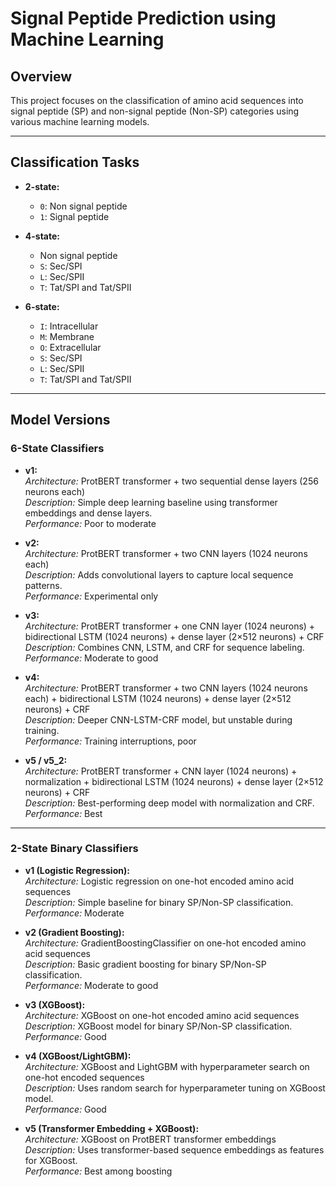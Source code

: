 # Signal Peptide Prediction using Machine Learning

## Overview

This project focuses on the classification of amino acid sequences into signal peptide (SP) and non-signal peptide (Non-SP) categories using various machine learning models.

---

## Classification Tasks

- **2-state:**  
  - `0`: Non signal peptide  
  - `1`: Signal peptide

- **4-state:**  
  - Non signal peptide  
  - `S`: Sec/SPI  
  - `L`: Sec/SPII  
  - `T`: Tat/SPI and Tat/SPII

- **6-state:**  
  - `I`: Intracellular  
  - `M`: Membrane  
  - `O`: Extracellular  
  - `S`: Sec/SPI  
  - `L`: Sec/SPII  
  - `T`: Tat/SPI and Tat/SPII

---

## Model Versions

### 6-State Classifiers

- **v1:**  
  _Architecture:_ ProtBERT transformer + two sequential dense layers (256 neurons each)  
  _Description:_ Simple deep learning baseline using transformer embeddings and dense layers.  
  _Performance:_ Poor to moderate

- **v2:**  
  _Architecture:_ ProtBERT transformer + two CNN layers (1024 neurons each)  
  _Description:_ Adds convolutional layers to capture local sequence patterns.  
  _Performance:_ Experimental only

- **v3:**  
  _Architecture:_ ProtBERT transformer + one CNN layer (1024 neurons) + bidirectional LSTM (1024 neurons) + dense layer (2×512 neurons) + CRF  
  _Description:_ Combines CNN, LSTM, and CRF for sequence labeling.  
  _Performance:_ Moderate to good

- **v4:**  
  _Architecture:_ ProtBERT transformer + two CNN layers (1024 neurons each) + bidirectional LSTM (1024 neurons) + dense layer (2×512 neurons) + CRF  
  _Description:_ Deeper CNN-LSTM-CRF model, but unstable during training.  
  _Performance:_ Training interruptions, poor

- **v5 / v5_2:**  
  _Architecture:_ ProtBERT transformer + CNN layer (1024 neurons) + normalization + bidirectional LSTM (1024 neurons) + dense layer (2×512 neurons) + CRF  
  _Description:_ Best-performing deep model with normalization and CRF.  
  _Performance:_ Best

---

### 2-State Binary Classifiers

- **v1 (Logistic Regression):**  
  _Architecture:_ Logistic regression on one-hot encoded amino acid sequences  
  _Description:_ Simple baseline for binary SP/Non-SP classification.  
  _Performance:_ Moderate

- **v2 (Gradient Boosting):**  
  _Architecture:_ GradientBoostingClassifier on one-hot encoded amino acid sequences  
  _Description:_ Basic gradient boosting for binary SP/Non-SP classification.  
  _Performance:_ Moderate to good

- **v3 (XGBoost):**  
  _Architecture:_ XGBoost on one-hot encoded amino acid sequences  
  _Description:_ XGBoost model for binary SP/Non-SP classification.  
  _Performance:_ Good

- **v4 (XGBoost/LightGBM):**  
  _Architecture:_ XGBoost and LightGBM with hyperparameter search on one-hot encoded sequences  
  _Description:_ Uses random search for hyperparameter tuning on XGBoost model.  
  _Performance:_ Good

- **v5 (Transformer Embedding + XGBoost):**  
  _Architecture:_ XGBoost on ProtBERT transformer embeddings  
  _Description:_ Uses transformer-based sequence embeddings as features for XGBoost.  
  _Performance:_ Best among boosting
